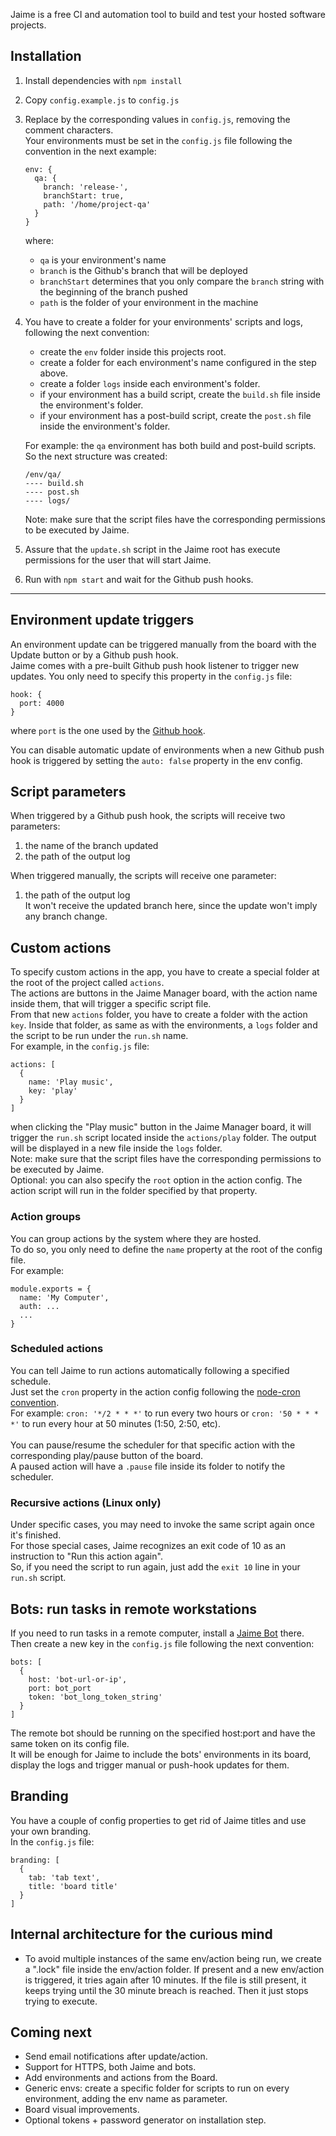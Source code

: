 Jaime is a free CI and automation tool to build and test your hosted software projects.

## Installation
1. Install dependencies with ``npm install``
2. Copy `config.example.js` to `config.js`
3. Replace by the corresponding values in `config.js`, removing the comment characters.<br>
  Your environments must be set in the `config.js` file following the convention in the next example:

    ```
    env: {
      qa: {
        branch: 'release-',
        branchStart: true,
        path: '/home/project-qa'
      }
    }
    ```
    where: 
      - ``qa`` is your environment's name
      - ``branch`` is the Github's branch that will be deployed
      - ``branchStart`` determines that you only compare the ``branch`` string with the beginning of the branch pushed
      - ``path`` is the folder of your environment in the machine

4. You have to create a folder for your environments' scripts and logs, following the next convention:

    - create the ``env`` folder inside this projects root.
    - create a folder for each environment's name configured in the step above.
    - create a folder ``logs`` inside each environment's folder.
    - if your environment has a build script, create the ``build.sh`` file inside the environment's folder.
    - if your environment has a post-build script, create the ``post.sh`` file inside the environment's folder.

    For example: the ``qa`` environment has both build and post-build scripts. So the next structure was created:
    ````
    /env/qa/
    ---- build.sh
    ---- post.sh
    ---- logs/
    ````

    Note: make sure that the script files have the corresponding permissions to be executed by Jaime.
5. Assure that the ``update.sh`` script in the Jaime root has execute permissions for the user that will start Jaime.
6. Run with `npm start` and wait for the Github push hooks.

--------------

## Environment update triggers
An environment update can be triggered manually from the board with the Update button or by a Github push hook.<br>
Jaime comes with a pre-built Github push hook listener to trigger new updates. You only need to specify this property in the `config.js` file:

  ```
  hook: {
    port: 4000
  }
  ```
where ``port`` is the one used by the [Github hook](https://docs.github.com/en/developers/webhooks-and-events/webhooks/about-webhooks).

You can disable automatic update of environments when a new Github push hook is triggered by setting the ``auto: false`` property in the env config.

## Script parameters
When triggered by a Github push hook, the scripts will receive two parameters:
 1. the name of the branch updated
 2. the path of the output log

When triggered manually, the scripts will receive one parameter:
 1. the path of the output log<br>
It won't receive the updated branch here, since the update won't imply any branch change.

## Custom actions

To specify custom actions in the app, you have to create a special folder at the root of the project called ``actions``.<br>
The actions are buttons in the Jaime Manager board, with the action name inside them, that will trigger a specific script file.<br>
From that new ``actions`` folder, you have to create a folder with the action ``key``. Inside that folder, as same as with the environments, a ``logs`` folder and the script to be run under the ``run.sh`` name.<br>
For example, in the `config.js` file:

    actions: [
      {
        name: 'Play music',
        key: 'play'
      }
    ]

  when clicking the "Play music" button in the Jaime Manager board, it will trigger the ``run.sh`` script located inside the ``actions/play`` folder. The output will be displayed in a new file inside the ``logs`` folder.<br>
  Note: make sure that the script files have the corresponding permissions to be executed by Jaime.<br>
  Optional: you can also specify the ``root`` option in the action config. The action script will run in the folder specified by that property.

### Action groups
You can group actions by the system where they are hosted.<br>
To do so, you only need to define the ``name`` property at the root of the config file. <br>
For example:

    module.exports = {
      name: 'My Computer',
      auth: ...
      ...
    }

### Scheduled actions
You can tell Jaime to run actions automatically following a specified schedule.<br>
Just set the ``cron`` property in the action config following the [node-cron convention](https://github.com/node-cron/node-cron#allowed-fields).<br>
For example: ``cron: '*/2 * * *'`` to run every two hours or ``cron: '50 * * * *'`` to run every hour at 50 minutes (1:50, 2:50, etc).<br><br>
You can pause/resume the scheduler for that specific action with the corresponding play/pause button of the board.<br>
A paused action will have a ``.pause`` file inside its folder to notify the scheduler.

### Recursive actions (Linux only)
Under specific cases, you may need to invoke the same script again once it's finished.<br>
For those special cases, Jaime recognizes an exit code of 10 as an instruction to "Run this action again".<br>
So, if you need the script to run again, just add the ``exit 10`` line in your ``run.sh`` script.
  
## Bots: run tasks in remote workstations
If you need to run tasks in a remote computer, install a [Jaime Bot](https://github.com/estreiten/jaime-bot) there.
Then create a new key in the `config.js` file following the next convention:

    bots: [
      {
        host: 'bot-url-or-ip',
        port: bot_port
        token: 'bot_long_token_string'
      }
    ]

The remote bot should be running on the specified host:port and have the same token on its config file.<br>
It will be enough for Jaime to include the bots' environments in its board, display the logs and trigger manual or push-hook updates for them.

## Branding
You have a couple of config properties to get rid of Jaime titles and use your own branding.<br>
In the `config.js` file:

    branding: [
      {
        tab: 'tab text',
        title: 'board title'
      }
    ]

## Internal architecture for the curious mind
- To avoid multiple instances of the same env/action being run, we create a ".lock" file inside the env/action folder. 
If present and a new env/action is triggered, it tries again after 10 minutes. If the file is still present, it keeps trying until the 30 minute breach is reached. Then it just stops trying to execute.


## Coming next
- Send email notifications after update/action.
- Support for HTTPS, both Jaime and bots.
- Add environments and actions from the Board.
- Generic envs: create a specific folder for scripts to run on every environment, adding the env name as parameter.
- Board visual improvements.
- Optional tokens + password generator on installation step.